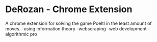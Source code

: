 # DeRozan - Chrome Extension
A chrome extension for solving the game Poeltl in the least amount of moves.
-using information theory
-webscraping
-web development
-algorithmic pro

